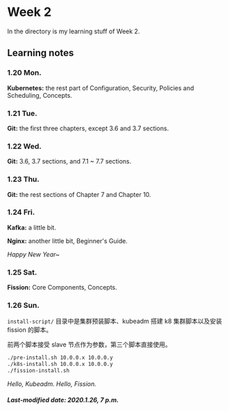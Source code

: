 # Week 2

In the directory is my learning stuff of Week 2.

## Learning notes

### 1.20 Mon.

**Kubernetes:** the rest part of Configuration, Security, Policies and Scheduling, Concepts.

### 1.21 Tue.

**Git:** the first three chapters, except 3.6 and 3.7 sections.

### 1.22 Wed.

**Git:** 3.6, 3.7 sections, and 7.1 ~ 7.7 sections.

### 1.23 Thu.

**Git:** the rest sections of Chapter 7 and Chapter 10.

### 1.24 Fri.

**Kafka:** a little bit.

**Nginx:** another little bit, Beginner's Guide.

*Happy New Year~*

### 1.25 Sat.

**Fission:** Core Components, Concepts.

### 1.26 Sun.

`install-script/` 目录中是集群预装脚本、kubeadm 搭建 k8 集群脚本以及安装 fission 的脚本。

前两个脚本接受 slave 节点作为参数，第三个脚本直接使用。

```bash
./pre-install.sh 10.0.0.x 10.0.0.y
./k8s-install.sh 10.0.0.x 10.0.0.y
./fission-install.sh
```

*Hello, Kubeadm. Hello, Fission.*

##### Last-modified date: 2020.1.26, 7 p.m.